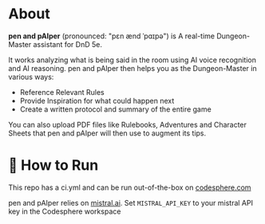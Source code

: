 # About
**pen and pAIper** (pronounced: "pɛn ænd ˈpɑɪpə") is  A real-time Dungeon-Master assistant for DnD 5e.

It works analyzing what is being said in the room using AI voice recognition and AI reasoning. 
pen and pAIper then helps you as the Dungeon-Master in various ways:

- Reference Relevant Rules
- Provide Inspiration for what could happen next
- Create a written protocol and summary of the entire game

You can also upload PDF files like Rulebooks, Adventures and Character Sheets that pen and pAIper will then use to augment its tips. 

# 📝 How to Run

This repo has a ci.yml and can be run out-of-the-box on [codesphere.com](https://codesphere.com/)

pen and pAIper relies on [mistral.ai](https://mistral.ai/).
Set `MISTRAL_API_KEY` to your mistral API key in the Codesphere workspace

